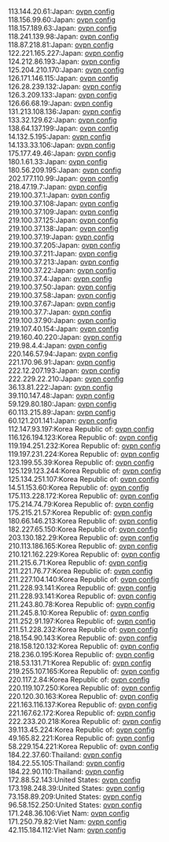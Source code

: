 113.144.20.61:Japan: [ovpn config](vpn/113_144_20_61.ovpn)  
118.156.99.60:Japan: [ovpn config](vpn/118_156_99_60.ovpn)  
118.157.189.63:Japan: [ovpn config](vpn/118_157_189_63.ovpn)  
118.241.139.98:Japan: [ovpn config](vpn/118_241_139_98.ovpn)  
118.87.218.81:Japan: [ovpn config](vpn/118_87_218_81.ovpn)  
122.221.165.227:Japan: [ovpn config](vpn/122_221_165_227.ovpn)  
124.212.86.193:Japan: [ovpn config](vpn/124_212_86_193.ovpn)  
125.204.210.170:Japan: [ovpn config](vpn/125_204_210_170.ovpn)  
126.171.146.115:Japan: [ovpn config](vpn/126_171_146_115.ovpn)  
126.28.239.132:Japan: [ovpn config](vpn/126_28_239_132.ovpn)  
126.3.209.133:Japan: [ovpn config](vpn/126_3_209_133.ovpn)  
126.66.68.19:Japan: [ovpn config](vpn/126_66_68_19.ovpn)  
131.213.108.136:Japan: [ovpn config](vpn/131_213_108_136.ovpn)  
133.32.129.62:Japan: [ovpn config](vpn/133_32_129_62.ovpn)  
138.64.137.199:Japan: [ovpn config](vpn/138_64_137_199.ovpn)  
14.132.5.195:Japan: [ovpn config](vpn/14_132_5_195.ovpn)  
14.133.33.106:Japan: [ovpn config](vpn/14_133_33_106.ovpn)  
175.177.49.46:Japan: [ovpn config](vpn/175_177_49_46.ovpn)  
180.1.61.33:Japan: [ovpn config](vpn/180_1_61_33.ovpn)  
180.56.209.195:Japan: [ovpn config](vpn/180_56_209_195.ovpn)  
202.177.110.99:Japan: [ovpn config](vpn/202_177_110_99.ovpn)  
218.47.19.7:Japan: [ovpn config](vpn/218_47_19_7.ovpn)  
219.100.37.1:Japan: [ovpn config](vpn/219_100_37_1.ovpn)  
219.100.37.108:Japan: [ovpn config](vpn/219_100_37_108.ovpn)  
219.100.37.109:Japan: [ovpn config](vpn/219_100_37_109.ovpn)  
219.100.37.125:Japan: [ovpn config](vpn/219_100_37_125.ovpn)  
219.100.37.138:Japan: [ovpn config](vpn/219_100_37_138.ovpn)  
219.100.37.19:Japan: [ovpn config](vpn/219_100_37_19.ovpn)  
219.100.37.205:Japan: [ovpn config](vpn/219_100_37_205.ovpn)  
219.100.37.211:Japan: [ovpn config](vpn/219_100_37_211.ovpn)  
219.100.37.213:Japan: [ovpn config](vpn/219_100_37_213.ovpn)  
219.100.37.22:Japan: [ovpn config](vpn/219_100_37_22.ovpn)  
219.100.37.4:Japan: [ovpn config](vpn/219_100_37_4.ovpn)  
219.100.37.50:Japan: [ovpn config](vpn/219_100_37_50.ovpn)  
219.100.37.58:Japan: [ovpn config](vpn/219_100_37_58.ovpn)  
219.100.37.67:Japan: [ovpn config](vpn/219_100_37_67.ovpn)  
219.100.37.7:Japan: [ovpn config](vpn/219_100_37_7.ovpn)  
219.100.37.90:Japan: [ovpn config](vpn/219_100_37_90.ovpn)  
219.107.40.154:Japan: [ovpn config](vpn/219_107_40_154.ovpn)  
219.160.40.220:Japan: [ovpn config](vpn/219_160_40_220.ovpn)  
219.98.4.4:Japan: [ovpn config](vpn/219_98_4_4.ovpn)  
220.146.57.94:Japan: [ovpn config](vpn/220_146_57_94.ovpn)  
221.170.96.91:Japan: [ovpn config](vpn/221_170_96_91.ovpn)  
222.12.207.193:Japan: [ovpn config](vpn/222_12_207_193.ovpn)  
222.229.22.210:Japan: [ovpn config](vpn/222_229_22_210.ovpn)  
36.13.81.222:Japan: [ovpn config](vpn/36_13_81_222.ovpn)  
39.110.147.48:Japan: [ovpn config](vpn/39_110_147_48.ovpn)  
59.129.80.180:Japan: [ovpn config](vpn/59_129_80_180.ovpn)  
60.113.215.89:Japan: [ovpn config](vpn/60_113_215_89.ovpn)  
60.121.201.141:Japan: [ovpn config](vpn/60_121_201_141.ovpn)  
112.147.93.197:Korea Republic of: [ovpn config](vpn/112_147_93_197.ovpn)  
116.126.194.123:Korea Republic of: [ovpn config](vpn/116_126_194_123.ovpn)  
119.194.251.232:Korea Republic of: [ovpn config](vpn/119_194_251_232.ovpn)  
119.197.231.224:Korea Republic of: [ovpn config](vpn/119_197_231_224.ovpn)  
123.199.55.39:Korea Republic of: [ovpn config](vpn/123_199_55_39.ovpn)  
125.129.123.244:Korea Republic of: [ovpn config](vpn/125_129_123_244.ovpn)  
125.134.251.107:Korea Republic of: [ovpn config](vpn/125_134_251_107.ovpn)  
14.51.153.60:Korea Republic of: [ovpn config](vpn/14_51_153_60.ovpn)  
175.113.228.172:Korea Republic of: [ovpn config](vpn/175_113_228_172.ovpn)  
175.214.74.79:Korea Republic of: [ovpn config](vpn/175_214_74_79.ovpn)  
175.215.21.57:Korea Republic of: [ovpn config](vpn/175_215_21_57.ovpn)  
180.66.146.213:Korea Republic of: [ovpn config](vpn/180_66_146_213.ovpn)  
182.227.65.150:Korea Republic of: [ovpn config](vpn/182_227_65_150.ovpn)  
203.130.182.29:Korea Republic of: [ovpn config](vpn/203_130_182_29.ovpn)  
210.113.186.165:Korea Republic of: [ovpn config](vpn/210_113_186_165.ovpn)  
210.121.162.229:Korea Republic of: [ovpn config](vpn/210_121_162_229.ovpn)  
211.215.6.71:Korea Republic of: [ovpn config](vpn/211_215_6_71.ovpn)  
211.221.76.77:Korea Republic of: [ovpn config](vpn/211_221_76_77.ovpn)  
211.227.104.140:Korea Republic of: [ovpn config](vpn/211_227_104_140.ovpn)  
211.228.93.141:Korea Republic of: [ovpn config](vpn/211_228_93_141.ovpn)  
211.228.93.141:Korea Republic of: [ovpn config](vpn/211_228_93_141.ovpn)  
211.243.80.78:Korea Republic of: [ovpn config](vpn/211_243_80_78.ovpn)  
211.245.8.10:Korea Republic of: [ovpn config](vpn/211_245_8_10.ovpn)  
211.252.91.197:Korea Republic of: [ovpn config](vpn/211_252_91_197.ovpn)  
211.51.228.232:Korea Republic of: [ovpn config](vpn/211_51_228_232.ovpn)  
218.154.90.143:Korea Republic of: [ovpn config](vpn/218_154_90_143.ovpn)  
218.158.120.132:Korea Republic of: [ovpn config](vpn/218_158_120_132.ovpn)  
218.236.0.195:Korea Republic of: [ovpn config](vpn/218_236_0_195.ovpn)  
218.53.131.71:Korea Republic of: [ovpn config](vpn/218_53_131_71.ovpn)  
219.255.107.165:Korea Republic of: [ovpn config](vpn/219_255_107_165.ovpn)  
220.117.2.84:Korea Republic of: [ovpn config](vpn/220_117_2_84.ovpn)  
220.119.107.250:Korea Republic of: [ovpn config](vpn/220_119_107_250.ovpn)  
220.120.30.163:Korea Republic of: [ovpn config](vpn/220_120_30_163.ovpn)  
221.163.116.137:Korea Republic of: [ovpn config](vpn/221_163_116_137.ovpn)  
221.167.62.172:Korea Republic of: [ovpn config](vpn/221_167_62_172.ovpn)  
222.233.20.218:Korea Republic of: [ovpn config](vpn/222_233_20_218.ovpn)  
39.113.45.224:Korea Republic of: [ovpn config](vpn/39_113_45_224.ovpn)  
49.165.82.221:Korea Republic of: [ovpn config](vpn/49_165_82_221.ovpn)  
58.229.154.221:Korea Republic of: [ovpn config](vpn/58_229_154_221.ovpn)  
184.22.37.60:Thailand: [ovpn config](vpn/184_22_37_60.ovpn)  
184.22.55.105:Thailand: [ovpn config](vpn/184_22_55_105.ovpn)  
184.22.90.110:Thailand: [ovpn config](vpn/184_22_90_110.ovpn)  
172.88.52.143:United States: [ovpn config](vpn/172_88_52_143.ovpn)  
173.198.248.39:United States: [ovpn config](vpn/173_198_248_39.ovpn)  
73.158.89.209:United States: [ovpn config](vpn/73_158_89_209.ovpn)  
96.58.152.250:United States: [ovpn config](vpn/96_58_152_250.ovpn)  
171.248.36.106:Viet Nam: [ovpn config](vpn/171_248_36_106.ovpn)  
171.250.79.82:Viet Nam: [ovpn config](vpn/171_250_79_82.ovpn)  
42.115.184.112:Viet Nam: [ovpn config](vpn/42_115_184_112.ovpn)  
